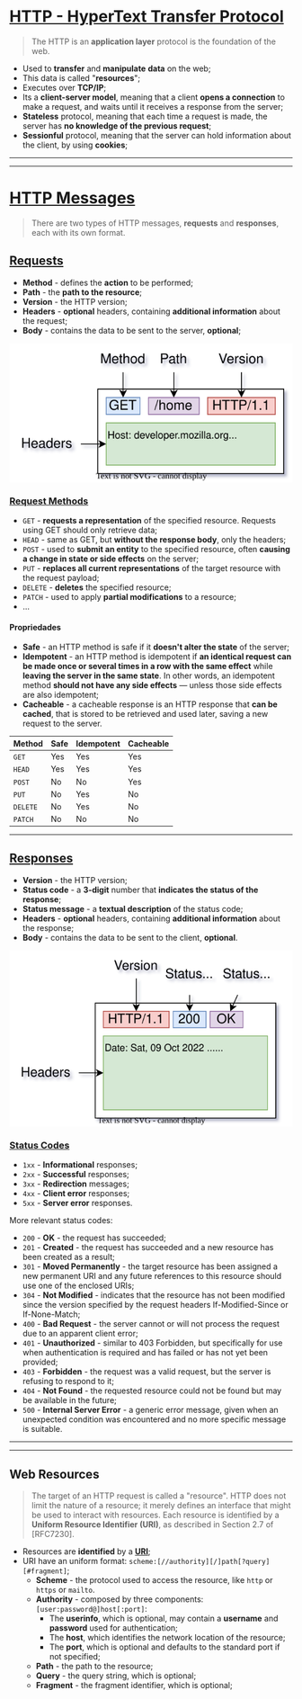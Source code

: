 # [HTTP - HyperText Transfer Protocol](https://developer.mozilla.org/en-US/docs/Web/HTTP)

> The HTTP is an **application layer** protocol is the foundation of the web.

* Used to **transfer** and **manipulate** **data** on the web;
* This data is called "**resources**";
* Executes over **TCP/IP**;
* Its a **client-server model**, meaning that a client **opens a connection** to make a request, and waits until it receives a response from the server;
* **Stateless** protocol, meaning that each time a request is made, the server has **no knowledge of the previous request**;
* **Sessionful** protocol, meaning that the server can hold information about the client, by using **cookies**;

---
---

# [HTTP Messages](https://developer.mozilla.org/en-US/docs/Web/HTTP/Overview#http_messages)

> There are two types of HTTP messages, **requests** and **responses**, each with its own format.

## [Requests](https://developer.mozilla.org/en-US/docs/Web/HTTP/Overview#responses)

* **Method** - defines the **action** to be performed;
* **Path** - the **path to the resource**;
* **Version** - the HTTP version;
* **Headers** - **optional** headers, containing **additional information** about the request;
* **Body** - contains the data to be sent to the server, **optional**;

<p align="center">
    <img src="./docs/ipw-diagrams-HTTPRequest.svg" alt="HTTP Request" align="center"/>
</p>

### [Request Methods](https://developer.mozilla.org/en-US/docs/Web/HTTP/Methods)

* `GET` - **requests a representation** of the specified resource. Requests using GET should only retrieve data;
* `HEAD` - same as GET, but **without the response body**, only the headers;
* `POST` - used to **submit an entity** to the specified resource, often **causing a change in state or side effects** on the server;
* `PUT` - **replaces all current representations** of the target resource with the request payload;
* `DELETE` - **deletes** the specified resource;
* `PATCH` - used to apply **partial modifications** to a resource;
* ...

#### Propriedades

* **Safe** - an HTTP method is safe if it **doesn't alter the state** of the server;
* **Idempotent** - an HTTP method is idempotent if **an identical request can be made once or several times in a row with the same effect** while **leaving the server in the same state**. In other words, an idempotent method **should not have any side effects** — unless those side effects are also idempotent;
* **Cacheable** - a cacheable response is an HTTP response that **can be cached**, that is stored to be retrieved and used later, saving a new request to the server.

| **Method** | **Safe** | **Idempotent** | **Cacheable** |
| ---------- | -------- | -------------- | ------------- |
| `GET`      | Yes      | Yes            | Yes           |
| `HEAD`     | Yes      | Yes            | Yes           |
| `POST`     | No       | No             | Yes           |
| `PUT`      | No       | Yes            | No            |
| `DELETE`   | No       | Yes            | No            |
| `PATCH`    | No       | No             | No            |

---

## [Responses](https://developer.mozilla.org/en-US/docs/Web/HTTP/Overview#responses)

* **Version** - the HTTP version;
* **Status code** - a **3-digit** number that **indicates the status of the response**;
* **Status message** - a **textual description** of the status code;
* **Headers** - **optional** headers, containing **additional information** about the response;
* **Body** - contains the data to be sent to the client, **optional**.

<p align="center">
    <img src="./docs/ipw-diagrams-HTTPResponse.svg" alt="HTTP Response" align="center"/>
</p>

### [Status Codes](https://developer.mozilla.org/en-US/docs/Web/HTTP/Status)

* `1xx` - **Informational** responses;
* `2xx` - **Successful** responses;
* `3xx` -  **Redirection** messages;
* `4xx` - **Client error** responses;
* `5xx` - **Server error** responses.

More relevant status codes:

* `200` - **OK** - the request has succeeded;
* `201` - **Created** - the request has succeeded and a new resource has been created as a result;
* `301` - **Moved Permanently** - the target resource has been assigned a new permanent URI and any future references to this resource should use one of the enclosed URIs;
* `304` - **Not Modified** - indicates that the resource has not been modified since the version specified by the request headers If-Modified-Since or If-None-Match;
* `400` - **Bad Request** - the server cannot or will not process the request due to an apparent client error;
* `401` - **Unauthorized** - similar to 403 Forbidden, but specifically for use when authentication is required and has failed or has not yet been provided;
* `403` - **Forbidden** - the request was a valid request, but the server is refusing to respond to it;
* `404` - **Not Found** - the requested resource could not be found but may be available in the future;
* `500` - **Internal Server Error** - a generic error message, given when an unexpected condition was encountered and no more specific message is suitable.

---
---

## Web Resources

> The target of an HTTP request is called a "resource". HTTP does not limit the nature of a resource; it merely defines an interface that might be used to interact with resources. Each resource is identified by a **Uniform Resource Identifier (URI)**, as described in Section 2.7 of [RFC7230].

* Resources are **identified** by a [**URI**](https://en.wikipedia.org/wiki/Uniform_Resource_Identifier);
* URI have an uniform format: `scheme:[//authority][/]path[?query][#fragment]`;
  * **Scheme** - the protocol used to access the resource, like `http` or `https` or `mailto`.
  * **Authority** - composed by three components: `[user:password@]host[:port]`:
    * The **userinfo**, which is optional, may contain a **username** and **password** used for authentication;
    * The **host**, which identifies the network location of the resource;
    * The **port**, which is optional and defaults to the standard port if not specified;
  * **Path** - the path to the resource;
  * **Query** - the query string, which is optional;
  * **Fragment** - the fragment identifier, which is optional;
